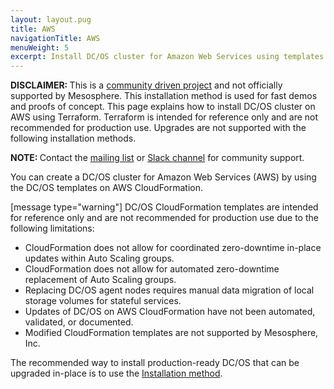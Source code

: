 ```yaml
---
layout: layout.pug
title: AWS
navigationTitle: AWS
menuWeight: 5
excerpt: Install DC/OS cluster for Amazon Web Services using templates on AWS CloudFormation
---
```


<p class="message--warning"><strong>DISCLAIMER: </strong>This is a <a href="https://github.com/dcos/terraform-dcos/tree/master/aws">community driven project</a> and not officially supported by Mesosphere. This installation method is used for fast demos and proofs of concept. This page explains how to install DC/OS cluster on AWS using Terraform. Terraform is intended for reference only and are not recommended for production use. Upgrades are not supported with the following installation methods.</p>

<p class="message--note"><strong>NOTE: </strong>Contact the <a href="https://groups.google.com/a/dcos.io/forum/#!forum/users">mailing list</a> or <a href="http://chat.dcos.io/?_ga=2.226911897.58407594.1533244861-1110201164.1520633201">Slack channel</a> for community support.</p>

You can create a DC/OS cluster for Amazon Web Services (AWS) by using the DC/OS templates on AWS CloudFormation.

[message type="warning"] DC/OS CloudFormation templates are intended for reference only and are not recommended for production use due to the following limitations:

- CloudFormation does not allow for coordinated zero-downtime in-place updates within Auto Scaling groups.
- CloudFormation does not allow for automated zero-downtime replacement of Auto Scaling groups.
- Replacing DC/OS agent nodes requires manual data migration of local storage volumes for stateful services.
- Updates of DC/OS on AWS CloudFormation have not been automated, validated, or documented.
- Modified CloudFormation templates are not supported by Mesosphere, Inc.

The recommended way to install production-ready DC/OS that can be upgraded in-place is to use the [Installation method](/1.11/installing/production/deploying-dcos/installation/).
